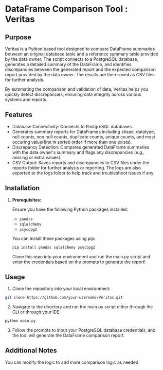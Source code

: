 # DataFrame Comparison Tool : Veritas

## Purpose

Veritas is a Python based tool designed to compare DataFrame summaries between an original database table and a reference summary table provided by the data owner. The script connects to a PostgreSQL database, generates a detailed summary of the DataFrame, and identifies discrepancies between the generated report and the expected comparison report provided by the data owner. The results are then saved as CSV files for further analysis.

By automating the comparison and validation of data, Veritas helps you quickly detect discrepancies, ensuring data integrity across various systems and reports.


## Features

- Database Connectivity: Connects to PostgreSQL databases.
- Generates summary reports for DataFrames including shape, datatype, null counts, non null counts, duplicate counts, unique counts, and most occuring value(first in sorted order if more than one exists).
- Discrepancy Detection: Compares generated DataFrame summaries with the data owner's summary and flags any discrepancies (e.g., missing or extra values).
- CSV Output: Saves reports and discrepancies to CSV files under the reports folder for further analysis or reporting. The logs are also exported to the logs folder to help track and troubleshoot issues if any.

## Installation

1. **Prerequisites:**

   Ensure you have the following Python packages installed:
   - `pandas`
   - `sqlalchemy`
   - `psycopg2`

   You can install these packages using pip:

   ```bash
   pip install pandas sqlalchemy psycopg2
   ```

   Clone this repo into your environment and run the main.py script and enter the credentials based on the prompts to generate the report!

## Usage
1. Clone the repository into your local environment:
```bash
git clone https://github.com/your-username/Veritas.git
```

2. Navigate to the directory and run the main.py script either through the CLI or through your IDE
``` bash
python main.py
```
3. Follow the prompts to input your PostgreSQL database credentials, and the tool will generate the DataFrame comparison report.

## Additional Notes
You can modify the logic to add more comparison logic as needed.

